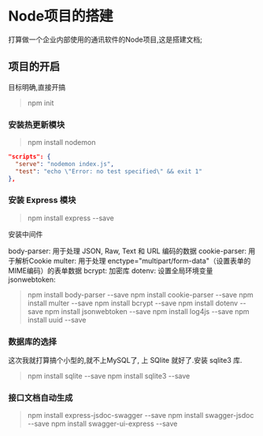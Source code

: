 # Node项目的搭建

打算做一个企业内部使用的通讯软件的Node项目,这是搭建文档;

## 项目的开启

目标明确,直接开搞

> npm init

### 安装热更新模块

> npm install nodemon 

```json
"scripts": {
  "serve": "nodemon index.js",
  "test": "echo \"Error: no test specified\" && exit 1"
},
```

### 安装 Express 模块

> npm install express --save

安装中间件

body-parser: 用于处理 JSON, Raw, Text 和 URL 编码的数据
cookie-parser: 用于解析Cookie
multer: 用于处理 enctype="multipart/form-data"（设置表单的MIME编码）的表单数据
bcrypt: 加密库
dotenv: 设置全局环境变量
jsonwebtoken: 

> npm install body-parser --save
> npm install cookie-parser --save
> npm install multer --save
> npm install bcrypt --save
> npm install dotenv --save
> npm install jsonwebtoken --save
> npm install log4js --save
> npm install uuid --save

### 数据库的选择

这次我就打算搞个小型的,就不上MySQL了, 上 SQlite 就好了.安装 sqlite3 库.

> npm install sqlite --save
> npm install sqlite3 --save

### 接口文档自动生成

> npm install express-jsdoc-swagger --save
> npm install swagger-jsdoc --save
> npm install swagger-ui-express --save
